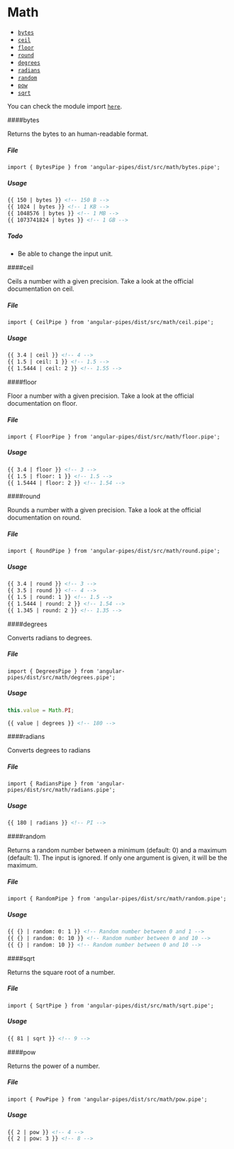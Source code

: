 # Math

* [`bytes`](#bytes)
* [`ceil`](#ceil)
* [`floor`](#floor)
* [`round`](#round)
* [`degrees`](#degrees)
* [`radians`](#degrees)
* [`random`](#random) 
* [`pow`](#pow) 
* [`sqrt`](#sqrt)

You can check the module import [`here`](./modules.md).

####bytes

Returns the bytes to an human-readable format.

##### File

```
import { BytesPipe } from 'angular-pipes/dist/src/math/bytes.pipe';
```

##### Usage

```html
{{ 150 | bytes }} <!-- 150 B -->
{{ 1024 | bytes }} <!-- 1 KB -->
{{ 1048576 | bytes }} <!-- 1 MB -->
{{ 1073741824 | bytes }} <!-- 1 GB -->
```

##### Todo 

* Be able to change the input unit.


####ceil

Ceils a number with a given precision. Take a look at the official documentation on ceil.

##### File

```
import { CeilPipe } from 'angular-pipes/dist/src/math/ceil.pipe';
```

##### Usage

```html
{{ 3.4 | ceil }} <!-- 4 -->
{{ 1.5 | ceil: 1 }} <!-- 1.5 -->
{{ 1.5444 | ceil: 2 }} <!-- 1.55 -->
```


####floor

Floor a number with a given precision. Take a look at the official documentation on floor.

##### File

```
import { FloorPipe } from 'angular-pipes/dist/src/math/floor.pipe';
```

##### Usage

```html
{{ 3.4 | floor }} <!-- 3 -->
{{ 1.5 | floor: 1 }} <!-- 1.5 -->
{{ 1.5444 | floor: 2 }} <!-- 1.54 -->
```


####round

Rounds a number with a given precision. Take a look at the official documentation on round.

##### File

```
import { RoundPipe } from 'angular-pipes/dist/src/math/round.pipe';
```

##### Usage

```html
{{ 3.4 | round }} <!-- 3 -->
{{ 3.5 | round }} <!-- 4 -->
{{ 1.5 | round: 1 }} <!-- 1.5 -->
{{ 1.5444 | round: 2 }} <!-- 1.54 -->
{{ 1.345 | round: 2 }} <!-- 1.35 -->
```


####degrees

Converts radians to degrees.

##### File

```
import { DegreesPipe } from 'angular-pipes/dist/src/math/degrees.pipe';
```

##### Usage

```javascript
this.value = Math.PI;
``` 

```html
{{ value | degrees }} <!-- 180 -->
```


####radians

Converts degrees to radians

##### File

```
import { RadiansPipe } from 'angular-pipes/dist/src/math/radians.pipe';
```

##### Usage

```html
{{ 180 | radians }} <!-- PI -->
```


####random

Returns a random number between a minimum (default: 0) and a maximum (default: 1).
The input is ignored.
If only one argument is given, it will be the maximum.

##### File

```
import { RandomPipe } from 'angular-pipes/dist/src/math/random.pipe';
```

##### Usage

```html
{{ {} | random: 0: 1 }} <!-- Random number between 0 and 1 -->
{{ {} | random: 0: 10 }} <!-- Random number between 0 and 10 -->
{{ {} | random: 10 }} <!-- Random number between 0 and 10 -->
```

####sqrt

Returns the square root of a number.

##### File

```
import { SqrtPipe } from 'angular-pipes/dist/src/math/sqrt.pipe';
```

##### Usage

```html
{{ 81 | sqrt }} <!-- 9 -->
```

####pow

Returns the power of a number.

##### File

```
import { PowPipe } from 'angular-pipes/dist/src/math/pow.pipe';
```

##### Usage

```html
{{ 2 | pow }} <!-- 4 -->
{{ 2 | pow: 3 }} <!-- 8 -->
```